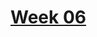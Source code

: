 # [Week 06](https://github.com/benbrastmckie/ModalHistory?tab=readme-ov-file#week-06-perpetuity-principles)

